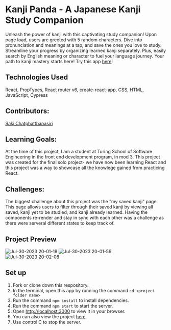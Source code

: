 # Kanji Panda - A Japanese Kanji Study Companion
Unleash the power of kanji with this captivating study companion! Upon page load, users are greeted with 5 random characters. Dive into pronunciation and meanings at a tap, and save the ones you love to study. Streamline your progress by organizing learned kanji separately. Plus, easily search by English meaning or character to fuel your language journey. Your path to kanji mastery starts here! 
Try this app <a href="https://kanji-panda-ts.vercel.app/">here</a>!

## Technologies Used
React, PropTypes, React router v6, create-react-app, CSS, HTML, JavaScript, Cypress

## Contributors:
<a href="https://github.com/sakisandrac">Saki Chatphatthanasiri</a><br>

## Learning Goals:
At the time of this project, I am a student at Turing School of Software Engineering in the front end development program, in mod 3. This project was created for the final solo project- we have now been learning React and this project was a way to showcase all the knowlege gained from practicing React. 

## Challenges:
The biggest challenge about this project was the "my saved kanji" page. This page allows users to filter through their saved kanji by viewing all saved, kanji yet to be studied, and kanji already learned. Having the components re-render and stay in sync with each other was a challenge as there were serveral different states to keep track of.

## Project Preview
![Jul-30-2023 20-01-18](https://github.com/sakisandrac/kanji-panda/assets/118419729/08ee3cd5-8a9a-44fb-8b6d-0d74156d7a6f)
![Jul-30-2023 20-01-59](https://github.com/sakisandrac/kanji-panda/assets/118419729/378b5785-a274-4328-bdb0-72ba16f8623e)
![Jul-30-2023 20-02-08](https://github.com/sakisandrac/kanji-panda/assets/118419729/17384039-a42f-417b-9921-798cbb14a023)

## Set up
1. Fork or clone down this respository. 
2. In the terminal, open this app by running the command `cd <project folder name>`
3. Run the command  `npm install` to install dependencies.
4. Run the command `npm start` to start the server.
5. Open [http://localhost:3000](http://localhost:3000) to view it in your browser.
6. You can also view the project <a href="https://kanji-panda-ts.vercel.app/">here</a>.
7. Use control C to stop the server.
